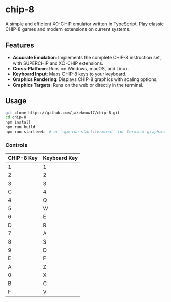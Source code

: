 # chip-8

A simple and efficient XO-CHIP emulator written in TypeScript. Play classic CHIP-8 games and modern extensions on current systems.

## Features

- **Accurate Emulation**: Implements the complete CHIP-8 instruction set, with SUPERCHIP and XO-CHIP extensions.
- **Cross-Platform**: Runs on Windows, macOS, and Linux.
- **Keyboard Input**: Maps CHIP-8 keys to your keyboard.
- **Graphics Rendering**: Displays CHIP-8 graphics with scaling options.
- **Graphics Targets**: Runs on the web or directly in the terminal.

## Usage

```bash
git clone https://github.com/jakeknow17/chip-8.git
cd chip-8
npm install
npm run build
npm run start:web  # or `npm run start:terminal` for terminal graphics
```

### Controls

| CHIP-8 Key | Keyboard Key |
|------------|--------------|
| 1          | 1            |
| 2          | 2            |
| 3          | 3            |
| C          | 4            |
| 4          | Q            |
| 5          | W            |
| 6          | E            |
| D          | R            |
| 7          | A            |
| 8          | S            |
| 9          | D            |
| E          | F            |
| A          | Z            |
| 0          | X            |
| B          | C            |
| F          | V            |

